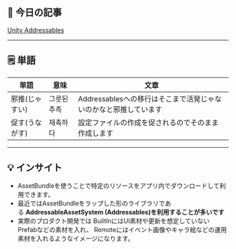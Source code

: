 
## 📖 今日の記事  
[Unity Addressables](https://qiita.com/AzuQiita/items/e00c5fbb0711c01d8ed6)

---

## 🗒️ 単語

| 単語       | 意味     | 文章                                     |
| -------- | ------ | -------------------------------------- |
| 邪推(じゃすい) | 그릇된 추측 | Addressablesへの移行はそこまで活発じゃないのかなと邪推しています |
| 促す(うながす) | 재촉하다   | 設定ファイルの作成を促されるのでそのまま作成します              |



---

## 💡 インサイト

- AssetBundleを使うことで特定のリソースをアプリ内でダウンロードして利用できます。
- 最近ではAssetBundleをラップした形のライブラリである **AddressableAssetSystem (Addressables)を利用することが多いです**
- 実際のプロダクト開発では BuiltInにはUI素材や更新を想定していないPrefabなどの素材を入れ、  Remoteにはイベント画像やキャラ絵などの運用素材を入れるようなイメージになります。

